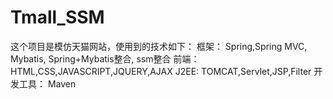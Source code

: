 # Tmall_SSM
这个项目是模仿天猫网站，使用到的技术如下：
框架：
  Spring,Spring MVC, Mybatis, Spring+Mybatis整合, ssm整合
前端：
  HTML,CSS,JAVASCRIPT,JQUERY,AJAX
J2EE:
  TOMCAT,Servlet,JSP,Filter
开发工具：
  Maven
